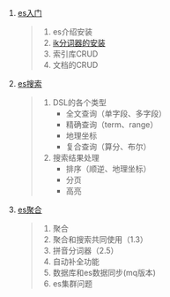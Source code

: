 1. [es入门](./分布式搜索引擎01.md)

   > 1. es介绍安装
   > 2. [ik分词器的安装](./安装elasticsearch/安装elasticsearch.md)
   > 3. 索引库CRUD
   > 4. 文档的CRUD

2. [es搜索](分布式搜索引擎02.md)

   > 1. DSL的各个类型
   >    - 全文查询（单字段、多字段）
   >    - 精确查询（term、range）
   >    - 地理坐标
   >    - 复合查询（算分、布尔）
   > 2. 搜索结果处理
   >    - 排序（顺逆、地理坐标）
   >    - 分页
   >    - 高亮

3. [es聚合](./分布式搜索引擎03.md)

   > 1. 聚合
   > 2. 聚合和搜索共同使用（1.3）
   > 3. 拼音分词器（2.5）
   > 4. 自动补全功能
   > 5. 数据库和es数据同步(mq版本)
   > 6. es集群问题